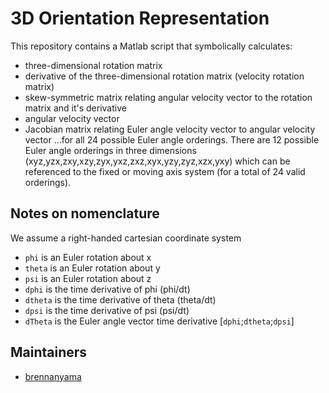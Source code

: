 # 3D Orientation Representation

This repository contains a Matlab script that symbolically calculates: 
 - three-dimensional rotation matrix
 - derivative of the three-dimensional rotation matrix (velocity rotation matrix)
 - skew-symmetric matrix relating angular velocity vector to the rotation matrix and it's derivative
 - angular velocity vector
 - Jacobian matrix relating Euler angle velocity vector to angular velocity vector
...for all 24 possible Euler angle orderings.  There are 12 possible Euler angle orderings in three dimensions (xyz,yzx,zxy,xzy,zyx,yxz,zxz,xyx,yzy,zyz,xzx,yxy) which can be referenced to the fixed or moving axis system (for a total of 24 valid orderings).  

## Notes on nomenclature
We assume a right-handed cartesian coordinate system
 - `phi` is an Euler rotation about x
 - `theta` is an Euler rotation about y
 - `psi` is an Euler rotation about z
 - `dphi` is the time derivative of phi (phi/dt)
 - `dtheta` is the time derivative of theta (theta/dt)
 - `dpsi` is the time derivative of psi (psi/dt)
 - `dTheta` is the Euler angle vector time derivative [`dphi`;`dtheta`;`dpsi`]

## Maintainers
 - [brennanyama](https://github.com/brennanyama)

